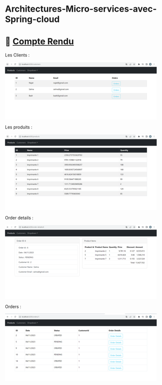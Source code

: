 # Architectures-Micro-services-avec-Spring-cloud
# 📝 [Compte Rendu](https://github.com/Najat-ESSAYYAD/Architectures-Micro-services-avec-Spring-cloud/blob/main/Architectures%20Micro%20services%20avec%20Spring%20cloud%20compte%20rendu.pdf)

Les Clients :

<img src="https://github.com/Najat-ESSAYYAD/Architectures-Micro-services-avec-Spring-cloud/blob/main/les%20clients.png" width="500">

Les produits :  

<img src="https://github.com/Najat-ESSAYYAD/Architectures-Micro-services-avec-Spring-cloud/blob/main/les%20produits.png" width="500">

Order details :  

<img src="https://github.com/Najat-ESSAYYAD/Architectures-Micro-services-avec-Spring-cloud/blob/main/order%20details.png" width="500">
 
Orders :  

<img src="https://github.com/Najat-ESSAYYAD/Architectures-Micro-services-avec-Spring-cloud/blob/main/orders.png" width="500">
 

